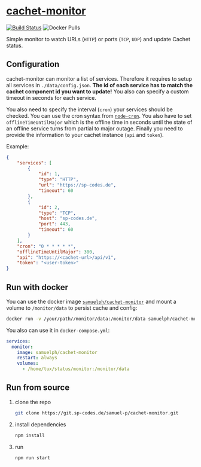 # [cachet-monitor](https://git.sp-codes.de/samuel-p/cachet-monitor)

[![Build Status](https://ci.sp-codes.de/api/badges/samuel-p/cachet-monitor/status.svg)](https://ci.sp-codes.de/samuel-p/cachet-monitor) ![Docker Pulls](https://img.shields.io/docker/pulls/samuelph/cachet-monitor)

Simple monitor to watch URLs (`HTTP`) or ports (`TCP`, `UDP`) and update Cachet status.

## Configuration

cachet-monitor can monitor a list of services. Therefore it requires to setup all services in `./data/config.json`. __The id of each service has to match the cachet component id you want to update!__ You also can specify a custom timeout in seconds for each service.

You also need to specify the interval (`cron`) your services should be checked. You can use the cron syntax from [`node-cron`](https://www.npmjs.com/package/node-cron). You also have to set `offlineTimeUntilMajor` which is the offline time in seconds until the state of an offline service turns from partial to major outage. Finally you need to provide the information to your cachet instance (`api` and `token`).

Example:

```json
{
	"services": [
		{
			"id": 1,
			"type": "HTTP",
			"url": "https://sp-codes.de",
			"timeout": 60
		},
		{
			"id": 2,
			"type": "TCP",
			"host": "sp-codes.de",
			"port": 443,
			"timeout": 60
		}
	],
	"cron": "0 * * * * *",
	"offlineTimeUntilMajor": 300,
	"api": "https://<cachet-url>/api/v1",
	"token": "<user-token>"
}
```

## Run with docker

You can use the docker image [`samuelph/cachet-monitor`](https://hub.docker.com/r/samuelph/cachet-monitor) and mount a volume to `/monitor/data` to persist cache and config:

```bash
docker run -v /your/path//monitor/data:/monitor/data samuelph/cachet-monitor
```

You also can use it in `docker-compose.yml`:

```yaml
services:
  monitor:
    image: samuelph/cachet-monitor
    restart: always
    volumes:
      - /home/tux/status/monitor:/monitor/data
```

## Run from source

1. clone the repo

   ```bash
   git clone https://git.sp-codes.de/samuel-p/cachet-monitor.git
   ```

2. install dependencies

   ```bash
   npm install
   ```

3. run

   ```bash
   npm run start
   ```